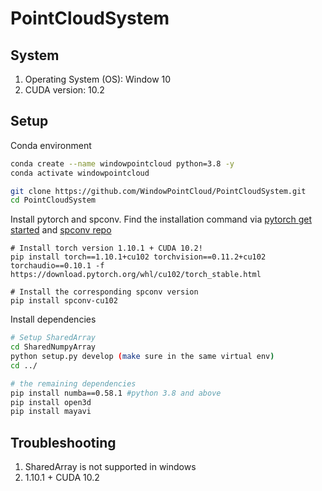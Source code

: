# PointCloudSystem

## System
1. Operating System (OS): Window 10
2. CUDA version: 10.2

## Setup
Conda environment
```bash
conda create --name windowpointcloud python=3.8 -y
conda activate windowpointcloud

git clone https://github.com/WindowPointCloud/PointCloudSystem.git
cd PointCloudSystem
```

Install pytorch and spconv. Find the installation command via [pytorch get started](https://pytorch.org/get-started/previous-versions/) and [spconv repo](https://github.com/traveller59/spconv)
```
# Install torch version 1.10.1 + CUDA 10.2!
pip install torch==1.10.1+cu102 torchvision==0.11.2+cu102 torchaudio==0.10.1 -f https://download.pytorch.org/whl/cu102/torch_stable.html

# Install the corresponding spconv version
pip install spconv-cu102
```

Install dependencies
```bash
# Setup SharedArray
cd SharedNumpyArray
python setup.py develop (make sure in the same virtual env)
cd ../

# the remaining dependencies
pip install numba==0.58.1 #python 3.8 and above
pip install open3d
pip install mayavi
```


## Troubleshooting

1. SharedArray is not supported in windows
2. 1.10.1 + CUDA 10.2
